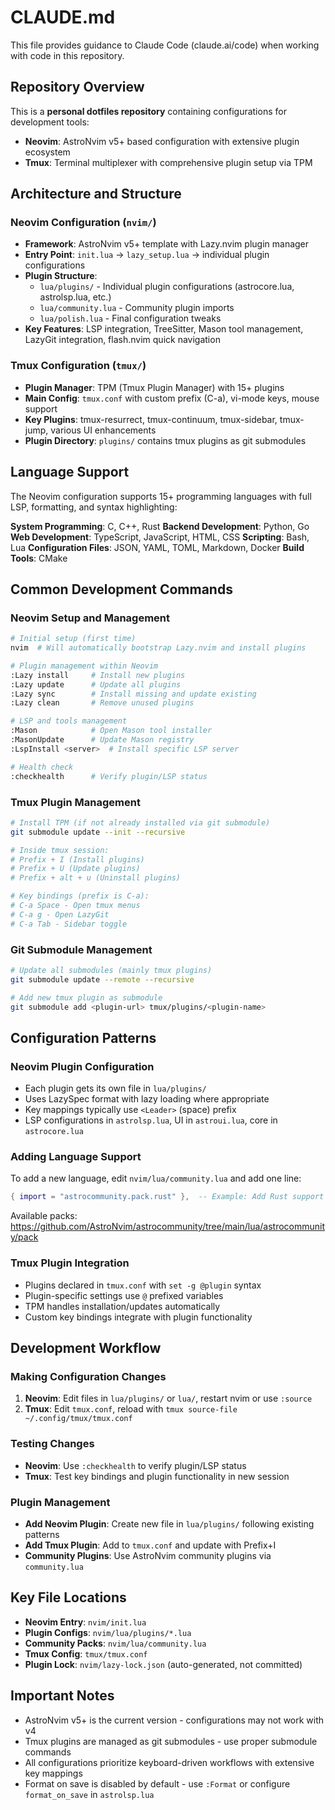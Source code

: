 # CLAUDE.md

This file provides guidance to Claude Code (claude.ai/code) when working with code in this repository.

## Repository Overview

This is a **personal dotfiles repository** containing configurations for development tools:

- **Neovim**: AstroNvim v5+ based configuration with extensive plugin ecosystem
- **Tmux**: Terminal multiplexer with comprehensive plugin setup via TPM

## Architecture and Structure

### Neovim Configuration (`nvim/`)

- **Framework**: AstroNvim v5+ template with Lazy.nvim plugin manager
- **Entry Point**: `init.lua` → `lazy_setup.lua` → individual plugin configurations
- **Plugin Structure**:
  - `lua/plugins/` - Individual plugin configurations (astrocore.lua, astrolsp.lua, etc.)
  - `lua/community.lua` - Community plugin imports
  - `lua/polish.lua` - Final configuration tweaks
- **Key Features**: LSP integration, TreeSitter, Mason tool management, LazyGit integration, flash.nvim quick navigation

### Tmux Configuration (`tmux/`)

- **Plugin Manager**: TPM (Tmux Plugin Manager) with 15+ plugins
- **Main Config**: `tmux.conf` with custom prefix (C-a), vi-mode keys, mouse support
- **Key Plugins**: tmux-resurrect, tmux-continuum, tmux-sidebar, tmux-jump, various UI enhancements
- **Plugin Directory**: `plugins/` contains tmux plugins as git submodules

## Language Support

The Neovim configuration supports 15+ programming languages with full LSP, formatting, and syntax highlighting:

**System Programming**: C, C++, Rust
**Backend Development**: Python, Go
**Web Development**: TypeScript, JavaScript, HTML, CSS
**Scripting**: Bash, Lua
**Configuration Files**: JSON, YAML, TOML, Markdown, Docker
**Build Tools**: CMake

## Common Development Commands

### Neovim Setup and Management

```bash
# Initial setup (first time)
nvim  # Will automatically bootstrap Lazy.nvim and install plugins

# Plugin management within Neovim
:Lazy install     # Install new plugins
:Lazy update      # Update all plugins
:Lazy sync        # Install missing and update existing
:Lazy clean       # Remove unused plugins

# LSP and tools management
:Mason            # Open Mason tool installer
:MasonUpdate      # Update Mason registry
:LspInstall <server>  # Install specific LSP server

# Health check
:checkhealth      # Verify plugin/LSP status
```

### Tmux Plugin Management

```bash
# Install TPM (if not already installed via git submodule)
git submodule update --init --recursive

# Inside tmux session:
# Prefix + I (Install plugins)
# Prefix + U (Update plugins)
# Prefix + alt + u (Uninstall plugins)

# Key bindings (prefix is C-a):
# C-a Space - Open tmux menus
# C-a g - Open LazyGit
# C-a Tab - Sidebar toggle
```

### Git Submodule Management

```bash
# Update all submodules (mainly tmux plugins)
git submodule update --remote --recursive

# Add new tmux plugin as submodule
git submodule add <plugin-url> tmux/plugins/<plugin-name>
```

## Configuration Patterns

### Neovim Plugin Configuration

- Each plugin gets its own file in `lua/plugins/`
- Uses LazySpec format with lazy loading where appropriate
- Key mappings typically use `<Leader>` (space) prefix
- LSP configurations in `astrolsp.lua`, UI in `astroui.lua`, core in `astrocore.lua`

### Adding Language Support

To add a new language, edit `nvim/lua/community.lua` and add one line:

```lua
{ import = "astrocommunity.pack.rust" },  -- Example: Add Rust support
```

Available packs: https://github.com/AstroNvim/astrocommunity/tree/main/lua/astrocommunity/pack

### Tmux Plugin Integration

- Plugins declared in `tmux.conf` with `set -g @plugin` syntax
- Plugin-specific settings use `@` prefixed variables
- TPM handles installation/updates automatically
- Custom key bindings integrate with plugin functionality

## Development Workflow

### Making Configuration Changes

1. **Neovim**: Edit files in `lua/plugins/` or `lua/`, restart nvim or use `:source`
2. **Tmux**: Edit `tmux.conf`, reload with `tmux source-file ~/.config/tmux/tmux.conf`

### Testing Changes

- **Neovim**: Use `:checkhealth` to verify plugin/LSP status
- **Tmux**: Test key bindings and plugin functionality in new session

### Plugin Management

- **Add Neovim Plugin**: Create new file in `lua/plugins/` following existing patterns
- **Add Tmux Plugin**: Add to `tmux.conf` and update with Prefix+I
- **Community Plugins**: Use AstroNvim community plugins via `community.lua`

## Key File Locations

- **Neovim Entry**: `nvim/init.lua`
- **Plugin Configs**: `nvim/lua/plugins/*.lua`
- **Community Packs**: `nvim/lua/community.lua`
- **Tmux Config**: `tmux/tmux.conf`
- **Plugin Lock**: `nvim/lazy-lock.json` (auto-generated, not committed)

## Important Notes

- AstroNvim v5+ is the current version - configurations may not work with v4
- Tmux plugins are managed as git submodules - use proper submodule commands
- All configurations prioritize keyboard-driven workflows with extensive key mappings
- Format on save is disabled by default - use `:Format` or configure `format_on_save` in `astrolsp.lua`
